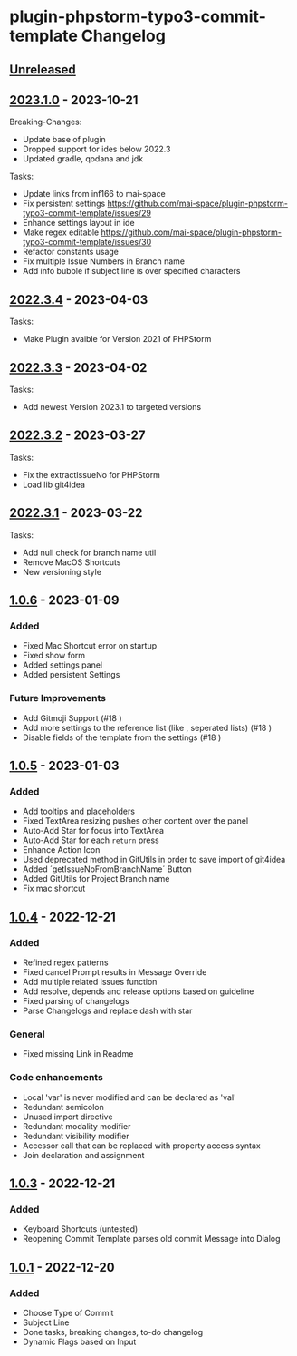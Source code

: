 <!-- Keep a Changelog guide -> https://keepachangelog.com -->

# plugin-phpstorm-typo3-commit-template Changelog

## [Unreleased]

## [2023.1.0] - 2023-10-21

Breaking-Changes:

- Update base of plugin
- Dropped support for ides below 2022.3
- Updated gradle, qodana and jdk

Tasks:

- Update links from inf166 to mai-space
- Fix persistent settings https://github.com/mai-space/plugin-phpstorm-typo3-commit-template/issues/29
- Enhance settings layout in ide
- Make regex editable https://github.com/mai-space/plugin-phpstorm-typo3-commit-template/issues/30
- Refactor constants usage
- Fix multiple Issue Numbers in Branch name
- Add info bubble if subject line is over specified characters

## [2022.3.4] - 2023-04-03

Tasks:

- Make Plugin avaible for Version 2021 of PHPStorm

## [2022.3.3] - 2023-04-02

Tasks:

- Add newest Version 2023.1 to targeted versions

## [2022.3.2] - 2023-03-27

Tasks:

- Fix the extractIssueNo for PHPStorm
- Load lib git4idea

## [2022.3.1] - 2023-03-22

Tasks:

- Add null check for branch name util
- Remove MacOS Shortcuts
- New versioning style

## [1.0.6] - 2023-01-09

### Added

- Fixed Mac Shortcut error on startup
- Fixed show form
- Added settings panel
- Added persistent Settings

### Future Improvements

- Add Gitmoji Support (#18 )
- Add more settings to the reference list (like , seperated lists)  (#18 )
- Disable fields of the template from the settings (#18 )

## [1.0.5] - 2023-01-03

### Added

- Add tooltips and placeholders
- Fixed TextArea resizing pushes other content over the panel
- Auto-Add Star for focus into TextArea
- Auto-Add Star for each `return` press
- Enhance Action Icon
- Used deprecated method in GitUtils in order to save import of git4idea
- Added ´getIssueNoFromBranchName´ Button
- Added GitUtils for Project Branch name
- Fix mac shortcut

## [1.0.4] - 2022-12-21

### Added

- Refined regex patterns
- Fixed cancel Prompt results in Message Override
- Add multiple related issues function
- Add resolve, depends and release options based on guideline
- Fixed parsing of changelogs
- Parse Changelogs and replace dash with star

### General

- Fixed missing Link in Readme

### Code enhancements

- Local 'var' is never modified and can be declared as 'val'
- Redundant semicolon
- Unused import directive
- Redundant modality modifier
- Redundant visibility modifier
- Accessor call that can be replaced with property access syntax
- Join declaration and assignment

## [1.0.3] - 2022-12-21

### Added

- Keyboard Shortcuts (untested)
- Reopening Commit Template parses old commit Message into Dialog

## [1.0.1] - 2022-12-20

### Added

- Choose Type of Commit
- Subject Line
- Done tasks, breaking changes, to-do changelog
- Dynamic Flags based on Input

[Unreleased]: https://github.com/mai-space/plugin-phpstorm-typo3-commit-template/compare/v2023.1.0...HEAD
[2023.1.0]: https://github.com/mai-space/plugin-phpstorm-typo3-commit-template/compare/v2022.3.4...v2023.1.0
[2022.3.4]: https://github.com/mai-space/plugin-phpstorm-typo3-commit-template/compare/v2022.3.3...v2022.3.4
[2022.3.3]: https://github.com/mai-space/plugin-phpstorm-typo3-commit-template/compare/v2022.3.2...v2022.3.3
[2022.3.2]: https://github.com/mai-space/plugin-phpstorm-typo3-commit-template/compare/v2022.3.1...v2022.3.2
[2022.3.1]: https://github.com/mai-space/plugin-phpstorm-typo3-commit-template/compare/v1.0.6...v2022.3.1
[1.0.6]: https://github.com/mai-space/plugin-phpstorm-typo3-commit-template/compare/v1.0.5...v1.0.6
[1.0.5]: https://github.com/mai-space/plugin-phpstorm-typo3-commit-template/compare/v1.0.4...v1.0.5
[1.0.4]: https://github.com/mai-space/plugin-phpstorm-typo3-commit-template/compare/v1.0.3...v1.0.4
[1.0.3]: https://github.com/mai-space/plugin-phpstorm-typo3-commit-template/commits/v1.0.3
[1.0.1]: https://github.com/mai-space/plugin-phpstorm-typo3-commit-template/commit/2fe81ec28aeb953fdea4652ea969df56581a4cdc
